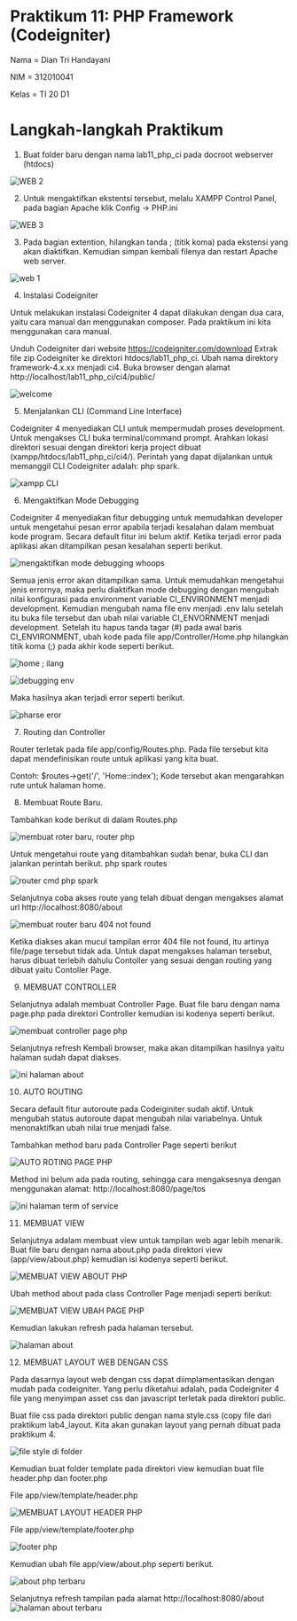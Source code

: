 # Praktikum 11: PHP Framework (Codeigniter)

Nama    = Dian Tri Handayani

NIM     = 312010041

Kelas   = TI 20 D1

# Langkah-langkah Praktikum

1. Buat folder baru dengan nama lab11_php_ci pada docroot webserver (htdocs)

![WEB 2](https://user-images.githubusercontent.com/101880835/172562412-74d8e582-5cdf-4abf-be19-eb3048315761.png)


2. Untuk mengaktifkan ekstentsi tersebut, melalu XAMPP Control Panel, pada bagian Apache klik Config -> PHP.ini


![WEB 3](https://user-images.githubusercontent.com/101880835/172562579-aabb30ed-c22a-4a6c-a580-e082e050b9d1.png)

3. Pada bagian extention, hilangkan tanda ; (titik koma) pada ekstensi yang akan diaktifkan. Kemudian simpan kembali filenya dan restart Apache web server.

![web 1](https://user-images.githubusercontent.com/101880835/172562088-7482d28c-b641-4014-8ecb-0e637374d786.png)

4. Instalasi Codeigniter 

Untuk melakukan instalasi Codeigniter 4 dapat dilakukan dengan dua cara, yaitu cara manual dan menggunakan composer. Pada praktikum ini kita menggunakan cara manual.

Unduh Codeigniter dari website https://codeigniter.com/download
Extrak file zip Codeigniter ke direktori htdocs/lab11_php_ci.
Ubah nama direktory framework-4.x.xx menjadi ci4.
Buka browser dengan alamat http://localhost/lab11_php_ci/ci4/public/

![welcome](https://user-images.githubusercontent.com/101880835/178067596-1a91bdd1-03ce-4be8-8d5a-07fb3f564961.png)

5. Menjalankan CLI (Command Line Interface)

Codeigniter 4 menyediakan CLI untuk mempermudah proses development. Untuk mengakses CLI buka terminal/command prompt. Arahkan lokasi direktori sesuai dengan direktori kerja project dibuat (xampp/htdocs/lab11_php_ci/ci4/). Perintah yang dapat dijalankan untuk memanggil CLI Codeigniter adalah: php spark.


![xampp CLI](https://user-images.githubusercontent.com/101880835/178067554-f0fcd017-6995-4ae4-ad01-ecee2d72a55b.png)


6. Mengaktifkan Mode Debugging

Codeigniter 4 menyediakan fitur debugging untuk memudahkan developer untuk mengetahui pesan error apabila terjadi kesalahan dalam membuat kode program. Secara default fitur ini belum aktif. Ketika terjadi error pada aplikasi akan ditampilkan pesan kesalahan seperti berikut.


![mengaktifkan mode debugging whoops](https://user-images.githubusercontent.com/101880835/178067335-480329bb-8efa-43cf-981f-4d0e353a7559.png)

Semua jenis error akan ditampilkan sama. Untuk memudahkan mengetahui jenis errornya, maka perlu diaktifkan mode debugging dengan mengubah nilai konfigurasi pada environment variable CI_ENVIRONMENT menjadi development. Kemudian mengubah nama file env menjadi .env lalu setelah itu buka file tersebut dan ubah nilai variable CI_ENVORNMENT menjadi development. Setelah itu hapus tanda tagar (#) pada awal baris CI_ENVIRONMENT, ubah kode pada file app/Controller/Home.php hilangkan titik koma (;) pada akhir kode seperti berikut.

![home ; ilang](https://user-images.githubusercontent.com/101880835/178067541-8ddf37d7-11e9-49cb-a1ec-a7ad2bbaf7eb.png)


![debugging env](https://user-images.githubusercontent.com/101880835/178067895-beac6072-cc21-4109-874a-d7d9d9211721.png)

Maka hasilnya akan terjadi error seperti berikut.

![pharse eror](https://user-images.githubusercontent.com/101880835/178067486-0e28afa5-62bc-4e3b-ad18-fa46d4858b48.png)


7. Routing dan Controller

Router terletak pada file app/config/Routes.php. Pada file tersebut kita dapat mendefinisikan route untuk aplikasi yang kita buat.

Contoh: $routes->get('/', 'Home::index'); Kode tersebut akan mengarahkan rute untuk halaman home.


8. Membuat Route Baru.

Tambahkan kode berikut di dalam Routes.php

![membuat roter baru, router php](https://user-images.githubusercontent.com/101880835/178067646-1ee793ed-2565-4f01-b825-517716ada7f6.png)


Untuk mengetahui route yang ditambahkan sudah benar, buka CLI dan jalankan perintah berikut. php spark routes

![router cmd php spark](https://user-images.githubusercontent.com/101880835/178067466-d63177c2-b851-4c3c-ae21-663de4aab565.png)

Selanjutnya coba akses route yang telah dibuat dengan mengakses alamat url http://localhost:8080/about


![membuat router baru 404 not found](https://user-images.githubusercontent.com/101880835/178067311-1105312f-1c03-4939-a569-4f8e92546ca3.png)


Ketika diakses akan mucul tampilan error 404 file not found, itu artinya file/page tersebut tidak ada. Untuk dapat mengakses halaman tersebut, harus dibuat terlebih dahulu Contoller yang sesuai dengan routing yang dibuat yaitu Contoller Page.

9. MEMBUAT CONTROLLER

Selanjutnya adalah membuat Controller Page. Buat file baru dengan nama page.php pada direktori Controller kemudian isi kodenya seperti berikut.

![membuat controller page php](https://user-images.githubusercontent.com/101880835/178067868-a55de129-3066-4aab-ba7f-83c4bf5450f8.png)

Selanjutnya refresh Kembali browser, maka akan ditampilkan hasilnya yaitu halaman sudah dapat diakses.

![ini halaman about](https://user-images.githubusercontent.com/101880835/178067437-daf6a285-0914-4d8f-869f-0ed60ed94c53.png)


10. AUTO ROUTING 

Secara default fitur autoroute pada Codeiginiter sudah aktif. Untuk mengubah status autoroute dapat mengubah nilai variabelnya. Untuk menonaktifkan ubah nilai true menjadi false.

Tambahkan method baru pada Controller Page seperti berikut

![AUTO ROTING PAGE PHP](https://user-images.githubusercontent.com/101880835/178067858-ca416d40-b6a2-4ec6-8a98-fe02ae1f2d6a.png)

Method ini belum ada pada routing, sehingga cara mengaksesnya dengan menggunakan alamat: http://localhost:8080/page/tos

![ini halaman term of service](https://user-images.githubusercontent.com/101880835/178067384-59502a67-d51d-4e77-b95c-e94123574ca0.png)

11. MEMBUAT VIEW

Selanjutnya adalam membuat view untuk tampilan web agar lebih menarik. Buat file baru dengan nama about.php pada direktori view (app/view/about.php) kemudian isi kodenya seperti berikut.

![MEMBUAT VIEW ABOUT PHP](https://user-images.githubusercontent.com/101880835/178067816-5e2b3146-fbe5-4d06-a34d-e5c9857deab9.png)

Ubah method about pada class Controller Page menjadi seperti berikut:

![MEMBUAT VIEW UBAH PAGE PHP](https://user-images.githubusercontent.com/101880835/178067781-6550d61b-c340-48a9-a848-a876972808f5.png)

Kemudian lakukan refresh pada halaman tersebut.


![halaman about](https://user-images.githubusercontent.com/101880835/178067361-1db34718-1d19-4953-a995-d5e8eb36a272.png)


12. MEMBUAT LAYOUT WEB DENGAN CSS

Pada dasarnya layout web dengan css dapat diimplamentasikan dengan mudah pada codeigniter. Yang perlu diketahui adalah, pada Codeigniter 4 file yang menyimpan asset css dan javascript terletak pada direktori public.

Buat file css pada direktori public dengan nama style.css (copy file dari praktikum lab4_layout. Kita akan gunakan layout yang pernah dibuat pada praktikum 4.

![file style di folder](https://user-images.githubusercontent.com/101880835/178067741-c48ab08b-0b4d-4783-ac86-49f39d3a6ef5.png)

Kemudian buat folder template pada direktori view kemudian buat file header.php dan footer.php

File app/view/template/header.php

![MEMBUAT LAYOUT HEADER PHP](https://user-images.githubusercontent.com/101880835/178067715-f3a72dfd-0c61-45e2-8e4e-584f957c4245.png)

File app/view/template/footer.php

![footer php](https://user-images.githubusercontent.com/101880835/178067678-523699aa-67b6-47df-a184-351a00735965.png)

Kemudian ubah file app/view/about.php seperti berikut.

![about php terbaru](https://user-images.githubusercontent.com/101880835/178067661-f034ac98-8029-4bca-a3a6-b0e0e24dbed6.png)

Selanjutnya refresh tampilan pada alamat http://localhost:8080/about
![halaman about terbaru](https://user-images.githubusercontent.com/101880835/178067351-d49b4674-5eb6-4996-8f65-1fe9761e5b85.png)

